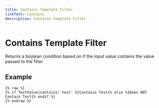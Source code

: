 ```yaml
---
title: Contains Template Filter
linkText: Contains
description: Contains Template Filter
---
```


# Contains Template Filter

Returns a boolean condition based on if the input value contains the value passed to the filter

## Example

```text
{% raw %}
{% if TestValue|contains:'test' %}Contains Test{% else %}Does NOT Contain Test{% endif %}
{% endraw %}
```
